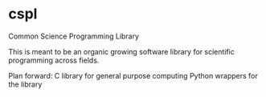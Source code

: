 cspl
====

Common Science Programming Library

This is meant to be an organic growing software library for scientific programming across fields.


Plan forward:
C library for general purpose computing
Python wrappers for the library


